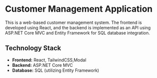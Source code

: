 # Customer Management Application

This is a web-based customer management system. The frontend is developed using React, and the backend is implemented as an API using  ASP.NET Core MVC and Entity Framework for SQL database integration.

## Technology Stack

- **Frontend:** React, TailwindCSS,Modal
- **Backend:** ASP.NET Core MVC
- **Database:** SQL (utilizing Entity Framework)

